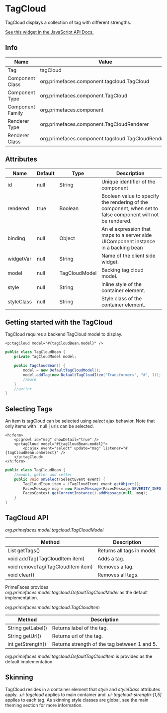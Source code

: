 # TagCloud

TagCloud displays a collection of tag with different strengths.

[See this widget in the JavaScript API Docs.](../jsdocs/classes/src_primefaces.primefaces.widget.tagcloud.html)

## Info

| Name | Value |
| --- | --- |
| Tag | tagCloud
| Component Class | org.primefaces.component.tagcloud.TagCloud
| Component Type | org.primefaces.component.TagCloud
| Component Family | org.primefaces.component |
| Renderer Type | org.primefaces.component.TagCloudRenderer
| Renderer Class | org.primefaces.component.tagcloud.TagCloudRenderer

## Attributes

| Name | Default | Type | Description | 
| --- | --- | --- | --- |
id | null | String | Unique identifier of the component
rendered | true | Boolean | Boolean value to specify the rendering of the component, when set to false component will not be rendered.
binding | null | Object | An el expression that maps to a server side UIComponent instance in a backing bean
widgetVar | null | String | Name of the client side widget.
model | null | TagCloudModel | Backing tag cloud model.
style | null | String | Inline style of the container element.
styleClass | null | String | Style class of the container element.

## Getting started with the TagCloud
TagCloud requires a backend TagCloud model to display.

```xhtml
<p:tagCloud model="#{tagCloudBean.model}" />
```

```java
public class TagCloudBean {
    private TagCloudModel model;

    public TagCloudBean() {
        model = new DefaultTagCloudModel();
        model.addTag(new DefaultTagCloudItem("Transformers", "#", 1));
        //more
    }
    //getter
}
```
## Selecting Tags
An item is tagCloud can be selected using _select_ ajax behavior. Note that only items with | null | urls
can be selected.

```xhtml
<h:form>
    <p:growl id="msg" showDetail="true" />
    <p:tagCloud model="#{tagCloudBean.model}">
        <p:ajax event="select" update="msg" listener="#{tagCloudBean.onSelect}" />
    </p:tagCloud>
</h:form>
```
```java
public class TagCloudBean {
    //model, getter and setter
    public void onSelect(SelectEvent event) {
        TagCloudItem item = (TagCloudItem) event.getObject();
        FacesMessage msg = new FacesMessage(FacesMessage.SEVERITY_INFO, "Item Selected", item.getLabel());
        FacesContext.getCurrentInstance().addMessage(null, msg);
    }
}
```
## TagCloud API
_org.primefaces.model.tagcloud.TagCloudModel_

| Method | Description |
| --- | --- |
List<TagCLoudItem> getTags() | Returns all tags in model.
void addTag(TagCloudItem item) | Adds a tag.
void removeTag(TagCloudItem item) | Removes a tag.
void clear() | Removes all tags.

PrimeFaces provides _org.primefaces.model.tagcloud.DefaultTagCloudModel_ as the default
implementation.


_org.primefaces.model.tagcloud.TagCloudItem_

| Method | Description |
| --- | --- |
String getLabel() | Returns label of the tag.
String getUrl() | Returns url of the tag.
int getStrength() | Returns strength of the tag between 1 and 5.

_org.primefaces.model.tagcloud.DefaultTagCloudItem_ is provided as the default implementation.

## Skinning
TagCloud resides in a container element that _style_ and _styleClass_ attributes apply. _.ui-tagcloud_
applies to main container and _.ui-tagcloud-strength-[1,5]_ applies to each tag. As skinning style
classes are global, see the main theming section for more information.

